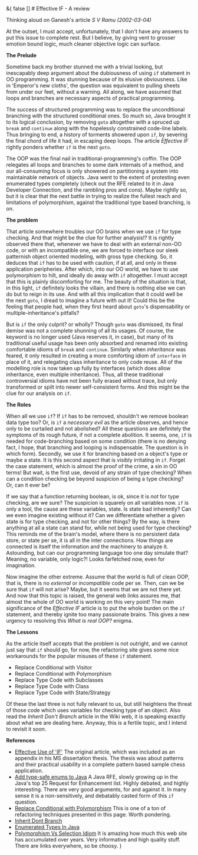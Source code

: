 &{<nil> false <nil> <nil> [] <nil> <nil> <nil> <nil> # Effective IF - A review

Thinking aloud on Ganesh's article
*S V Ramu (2002-03-04)*

At the outset, I must accept, unfortunately, that I don't have any answers to put this issue to complete rest. But I believe, by giving vent to grosser emotion bound logic, much cleaner objective logic can surface.

**The Prelude**

Sometime back my brother stunned me with a trivial looking, but inescapably deep argument about the dubiousness of using `if` statement in OO programming. It was stunning because of its elusive obviousness. Like in 'Emperor's new cloths', the question was equivalent to pulling sheets from under our feet, without a warning. All along, we have assumed that loops and branches are necessary aspects of practical programming.

The success of structured programming was to replace the unconditional branching with the structured conditional ones. So much so, Java brought it to its logical conclusion, by removing `goto` altogether with a spruced up `break` and `continue` along with the hopelessly constrained code-line labels. Thus bringing to end, a history of torments showered upon `if`, by severing the final chord of life it had, in escaping deep loops. The article *Effective IF* rightly ponders whether `if` is the next `goto`.

The OOP was the final nail in traditional-programming's coffin. The OOP relegates all loops and branches to some dark internals of a method, and our all-consuming focus is only showered on partitioning a system into maintainable network of objects. Java went to the extent of protesting even enumerated types completely (check out the RFE related to it in Java Developer Connection, and the rambling pros and cons). Maybe rightly so, but it is clear that the next battle in trying to realize the fullest reach and limitations of polymorphism, against the traditional type based branching, is on.

**The problem**

That article somewhere troubles our OO brains when we use `if` for type checking. And that might be the clue for further analysis!? It is rightly observed there that, whenever we have to deal with an external non-OO code, or with an incompatible one, we are forced to interface our sleek patternish object oriented modeling, with gross type checking. So, it deduces that `if` has to be used with caution, if at all, and only in these application peripheries. After which, into our OO world, we have to use polymorphism to hilt, and ideally do away with `if` altogether. I must accept that this is plainly discomforting for me. The beauty of the situation is that, in this light, `if` definitely looks the villain, and there is nothing else we can do but to reign in its use. And with all this implication that it could well be the next `goto`, I dread to imagine a future with out it! Could this be the feeling that people had, when they first heard about `goto`'s dispensability or multiple-inheritance's pitfalls?

But is `if` the only culprit? or wholly? Though `goto` was dismissed, its final demise was not a complete shunning of all its usages. Of course, the keyword is no longer used (Java reserves it, in case), but many of its traditional useful usage has been only absorbed and renamed into existing comfortable idioms of `break` and `continue`. Similarly when *inheritance* was feared, it only resulted in creating a more comforting idiom of `interface` in place of it, and relegating class inheritance to only code reuse. All of the modelling role is now taken up fully by interfaces (which does allow inheritance, even multiple inheritance). Thus, all these traditional controversial idioms have not been fully erased without trace, but only transformed or spilt into newer self-consistent forms. And this might be the clue for our analysis on `if`.

**The Roles**

When all we use `if`? If `if` has to be removed, shouldn't we remove boolean data type too? Or, is `if` a *necessary evil* as the article observes, and hence only to be curtailed and not abolished? All these questions are definitely the symptoms of its rough future, if not a complete abolition. It seems, one, `if` is needed for code-branching based on some condition (there is no denying fact, I hope, that branching and looping is indispensable. The question is in which form). Secondly, we use it for branching based on a object's type or maybe a state. It is this second aspect that is visibly irritating in `if`. Forget the case statement, which is almost the proof of the crime, a sin in OO terms! But wait, is the first use, devoid of any strain of type checking? When can a condition checking be beyond suspicion of being a type checking? Or, can it ever be?

If we say that a function returning boolean, is ok, since it is *not* for type checking, are we sure? The suspicion is squarely on all variables now. `if` is only a tool, the cause are these variables, state. Is state bad inherently? Can we even imagine existing without it? Can we differentiate whether a given state is for type checking, and not for other things? By the way, is there anything at all a state can stand for, while not being used for type checking? This reminds me of the brain's model, where there is no persistent data store, or state per se, it is all in the inter connections. How things are connected is itself the information and the machinery to analyze it. Astounding, but can our programming language too one day simulate that? Meaning, no variable, only logic?! Looks farfetched now, even for imagination.

Now imagine the other extreme. Assume that the world is full of clean OOP, that is, there is no *external* or *incompatible* code per se. Then, can we be sure that `if` will not arise? Maybe, but it seems that we are not there yet. And now that this topic is raised, the general web links assures me, that almost the whole of OO world is working on this very point! The main significance of the *Effective IF* article is to put the whole burden on the `if` statement, and thereby ignite too many passionate brains. This gives a new urgency to resolving this *What is real OOP?* enigma.

**The Lessons**

As the article itself accepts that the problem is not outright, and we cannot just say that `if` should go, for now, the refactoring site gives some nice workarounds for the popular misuses of these `if` statement.

*   Replace Conditional with Visitor
*   Replace Conditional with Polymorphism
*   Replace Type Code with Subclasses
*   Replace Type Code with Class
*   Replace Type Code with State/Strategy

Of these the last three is not fully relevant to us, but still heightens the threat of those code which uses variables for checking type of an object. Also read the *Inherit Don't Branch* article in the Wiki web, it is speaking exactly about what we are dealing here. Anyway, this is a fertile topic, and I intend to revisit it soon.

**References**

*   [Effective Use of 'IF'](https://www.tattvum.com/Articles/2002/2002-03/2002-03-08/Ganesh-SE-20010208-EffectiveIF.html)
    The original article, which was included as an appendix in his MS dissertation thesis. The thesis was about patterns and their practical usability in a complete pattern based sample chess application.
*   [Add type-safe enums to Java](https://developer.java.sun.com/developer/bugParade/bugs/4401321.html)
    A Java RFE, slowly growing up in the Java's top 25 Request for Enhancement list. Highly debated, and highly interesting. There are very good arguments, for and against it. In many sense it is a non-sensitively, and debatably casted form of this `if` question.
*   [Replace Conditional with Polymorphism](https://www.refactoring.com/catalog/replaceConditionalWithPolymorphism.html)
    This is one of a ton of refactoring techniques presented in this page. Worth pondering.
*   [Inherit Dont Branch](https://c2.com/cgi/wiki?InheritDontBranch)
*   [Enumerated Types In Java](https://c2.com/cgi/wiki?EnumeratedTypesInJava)
*   [Polymorphism Vs Selection Idiom](https://c2.com/cgi/wiki?PolymorphismVsSelectionIdiom)
    It is amazing how much this web site has accumulated over years. Very informative and high quality stuff. There are links everywhere, so be choosy.
}
